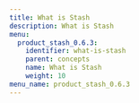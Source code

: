```yaml
---
title: What is Stash
description: What is Stash
menu:
  product_stash_0.6.3:
    identifier: what-is-stash
    parent: concepts
    name: What is Stash
    weight: 10
menu_name: product_stash_0.6.3
---
```


